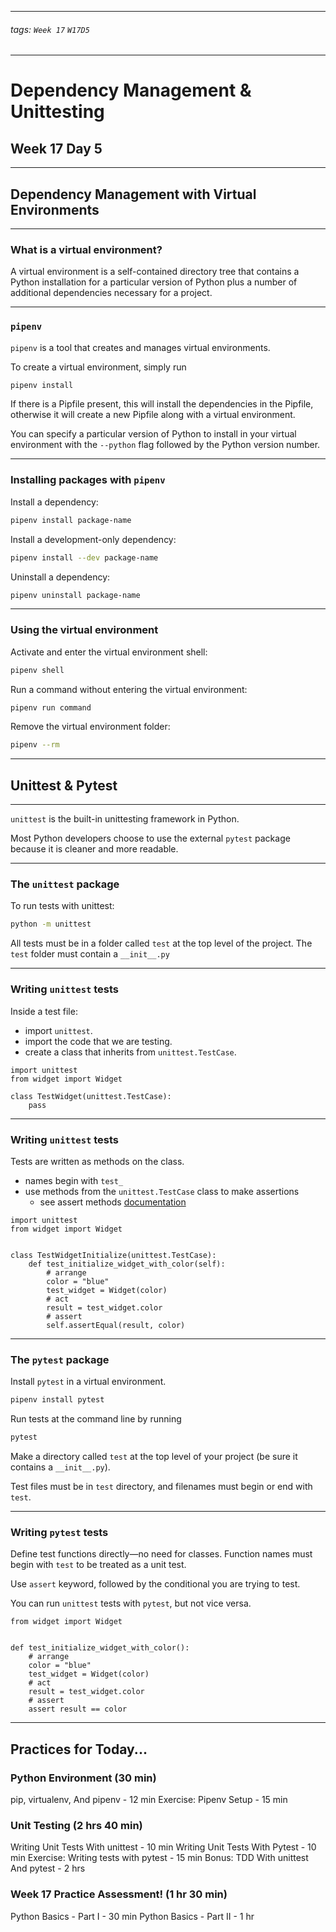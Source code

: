 <style>
    .present {
        text-align: left;
    }
    img[alt=set_operations] {
        width: 60%;
        
    }
</style>

---

###### tags: `Week 17` `W17D5`

---

# Dependency Management & Unittesting
## Week 17 Day 5

---

## Dependency Management with Virtual Environments

---

### What is a virtual environment?

A virtual environment is a self-contained directory tree that contains a Python installation for a particular version of Python plus a number of additional dependencies necessary for a project.

---

### `pipenv`

`pipenv` is a tool that creates and manages virtual environments.

To create a virtual environment, simply run

```bash
pipenv install
````

If there is a Pipfile present, this will install the dependencies in the Pipfile, otherwise it will create a new Pipfile along with a virtual environment.

You can specify a particular version of Python to install in your virtual environment with the `--python` flag followed by the Python version number.

---

### Installing packages with `pipenv`

Install a dependency:
```bash
pipenv install package-name
```
Install a development-only dependency:
```bash
pipenv install --dev package-name
```
Uninstall a dependency:
```bash
pipenv uninstall package-name
```

---

### Using the virtual environment

Activate and enter the virtual environment shell:
```bash
pipenv shell
```

Run a command without entering the virtual environment:
```bash
pipenv run command
```

Remove the virtual environment folder:
```bash
pipenv --rm
```

---

## Unittest & Pytest

---

`unittest` is the built-in unittesting framework in Python.

Most Python developers choose to use the external `pytest` package because it is cleaner and more readable.

---

### The `unittest` package

To run tests with unittest:
```bash
python -m unittest
```

All tests must be in a folder called `test` at the top level of the project. The `test` folder must contain a `__init__.py`

---

### Writing `unittest` tests
Inside a test file:
- import `unittest`.
- import the code that we are testing.
- create a class that inherits from `unittest.TestCase`. 

```python=
import unittest
from widget import Widget

class TestWidget(unittest.TestCase):
    pass
```

---

### Writing `unittest` tests

Tests are written as methods on the class.
- names begin with `test_`
- use methods from the `unittest.TestCase` class to make assertions
    - see assert methods [documentation](https://docs.python.org/3/library/unittest.html#test-cases)

```python=
import unittest
from widget import Widget


class TestWidgetInitialize(unittest.TestCase):
    def test_initialize_widget_with_color(self):
        # arrange
        color = "blue"
        test_widget = Widget(color)
        # act
        result = test_widget.color
        # assert
        self.assertEqual(result, color)
```

---

### The `pytest` package

Install `pytest` in a virtual environment.

```bash
pipenv install pytest
```

Run tests at the command line by running
```bash
pytest
```

Make a directory called `test` at the top level of your project (be sure it contains a `__init__.py`).

Test files must be in `test` directory, and filenames must begin or end with `test`.


---

### Writing `pytest` tests


Define test functions directly—no need for classes. Function names must begin with `test` to be treated as a unit test.

Use `assert` keyword, followed by the conditional you are trying to test.

You can run `unittest` tests with `pytest`, but not vice versa.

```python=
from widget import Widget


def test_initialize_widget_with_color():
    # arrange
    color = "blue"
    test_widget = Widget(color)
    # act
    result = test_widget.color
    # assert
    assert result == color
```

---

## Practices for Today...

### Python Environment (30 min)
pip, virtualenv, And pipenv - 12 min
Exercise: Pipenv Setup - 15 min


### Unit Testing (2 hrs 40 min)
Writing Unit Tests With unittest - 10 min
Writing Unit Tests With Pytest - 10 min
Exercise: Writing tests with pytest - 15 min
Bonus: TDD With unittest And pytest - 2 hrs


### Week 17 Practice Assessment! (1 hr 30 min)
Python Basics - Part I - 30 min
Python Basics - Part II - 1 hr
